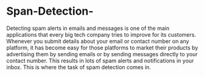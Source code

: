 # Span-Detection-
Detecting spam alerts in emails and messages is one of the main applications that every big tech company tries to improve for its customers. Whenever you submit details about your email or contact number on any platform, it has become easy for those platforms to market their products by advertising them by sending emails or by sending messages directly to your contact number. This results in lots of spam alerts and notifications in your inbox. This is where the task of spam detection comes in.

